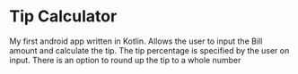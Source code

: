 # Tip Calculator
My first android app written in Kotlin. Allows the user to input the Bill amount and calculate the tip. The tip percentage is specified by the user on input. There is an option to round up the tip to a whole number
